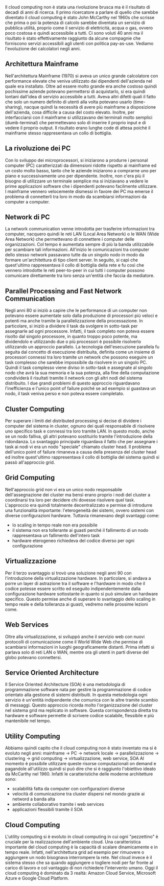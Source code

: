 Il cloud computing non è stata una rivoluzione brusca ma è il risultato di decadi di anni di ricerca. 
Il primo ricercatore a parlare di quello che sarebbe diventato il cloud computing è stato John McCarthy nel 1960s che scrisse che prima o poi la potenza di calcolo sarebbe diventata un servizio di pubblica utilità, proprio come il servizio di elettricità, acqua o gas, ovvero poco costosa e quindi accessibile a tutti. 
Ci sono voluti 40 anni ma il risultato è stato effettivamente raggiunto da alcune compagnie che forniscono servizi accessibili agli utenti con politica pay-as-use. 
Vediamo l'evoluzione dei calcolatori negli anni.
## Architettura Mainframe

Nell'architettura Mainframe (1970) si aveva un unico grande calcolatore con performance elevate che veniva utilizzato dai dipendenti dell'azienda nel quale era installato. Oltre ad essere molto grande era anche costoso quindi pochissime aziende potevano permettersi di acquistarlo, si era quindi lontani dall'idea di servizio accessibile a tutti. 
Aveva altri difetti quali il fatto che solo un numero definito di utenti alla volta potevano usarlo (time-sharing), nacque quindi la necessità di avere più mainframe a disposizione dell'azienda, cosa difficile a causa del costo elevato.
Inoltre, per interfacciarsi con il mainframe si utilizzavano dei terminali molto semplici (dumb-terminal) che permettevano solo di inserire il proprio input e di vedere il proprio output.
Il risultato erano lunghe code di attesa poiché il mainframe stesso rappresentava un collo di bottiglia. 
## La rivoluzione dei PC

Con lo sviluppo dei microprocessori, si iniziarono a produrre i personal computer (PC) caratterizzati da dimensioni ridotte rispetto ai mainframe ed un costo molto basso, tanto che le aziende iniziarono a comprarne uno per piano e successivamente uno per dipendente. 
Inoltre, non c'era più il bisogno di utilizzare un terminale semplice ma si iniziavano a vedere le prime applicazioni software che i dipendenti potevano facilmente utilizzare. 
I mainframe vennero velocemente dismessi in favore dei PC ma emerse il problema di connetterli tra loro in modo da scambiarsi informazioni da computer a computer. 
## Network di PC

La network communication venne introdotta per trasferire informazioni tra computer, nacquero quindi le reti LAN (Local Area Network) o le WAN (Wide Area Network) che permettevano di connettere i computer delle organizzazioni. 
Col tempo è aumentata sempre di più la banda utilizzabile per scambiare tali informazioni.
All'inizio le comunicazioni tra computer dello stesso network passavano tutte da un singolo nodo in modo da formare un'architettura di tipo client server. In seguito, si capì che quest'ultimo rappresentava il collo di bottiglia della rete e fu così che vennero introdotte le reti peer-to-peer in cui tutti i computer possono comunicare direttamente tra loro senza un'entità che faccia da mediatore. 
## Parallel Processing and Fast Network Communication

Negli anni 80 si iniziò a capire che le performance di un computer non potevano essere aumentate solo dalla produzione di processori più veloci e potenti ma anche tramite la parallelizzazione della processazione. 
In particolare, si iniziò a dividere il task da svolgere in sotto-task per assegnarle ad ogni processore. Infatti, il task completo non poteva essere risolto dal singolo processore, in quanto troppo poco potente, ma dividendolo e utilizzando due o più processori è possibile risolverlo utilizzando un approccio parallelo. 
La tecnologia dell'esecuzione parallela fu seguita dal concetto di esecuzione distribuita, definita come un insieme di processori connessi tra loro tramite un network che possono eseguire un task complesso che sarebbe impossibile da risolvere in un singolo PC. 
Quindi il task complesso viene diviso in sotto-task e assegnate al singolo nodo che avrà la sua memoria e la sua potenza, alla fine della computazione condividerà il risultati tramite il network con gli altri nodi del sistema distribuito. 
I due grandi problemi di questo approccio riguardavano l'inefficienza e l'unico point of failure poiché se ad esempio si guastava un nodo, il task veniva perso e non poteva essere completato. 
## Cluster Computing

Per superare i limiti del distributed processing si decise di dividere i computer del sistema in cluster, ognuno dei quali responsabile di risolvere uno specifico task e connessi tra loro tramite LAN. 
In questo modo, anche se un nodo falliva, gli altri potevano sostituirlo tramite l'introduzione della ridondanza.
Lo svantaggio principale riguardava il fatto che per assegnare i task ai nodi vi era un nodo "speciale" chiamato cluster head. 
Il problema dell'unico point of failure rimaneva a causa della presenza del cluster head ed inoltre quest'ultimo rappresentava il collo di bottiglia del sistema quindi si passò all'approccio grid. 
## Grid Computing

Nell'approccio grid non vi era un unico nodo responsabile dell'assegnazione dei cluster ma bensì erano proprio i nodi del cluster a coordinarsi tra loro per decidere chi dovesse risolvere quel task. 
L'approccio era quindi totalmente decentralizzato e permise di introdurre una funzionalità importante: l'eterogeneità dei sistemi, ovvero sistemi con diverse configurazioni hardware. 
Tuttavia rimanevano degli svantaggi come:
- lo scaling in tempo reale non era possibile 
- il sistema non era tollerante ai guasti perché il fallimento di un nodo rappresentava un fallimento dell'intero task 
- hardware eterogeneo richiedeva del codice diverso per ogni configurazione
## Virtualizzazione

Per il terzo svantaggio si trovò una soluzione negli anni 90 con l'introduzione della virtualizzazione hardware. In particolare, si andava a porre un layer di astrazione tra il software e l'hardware in modo che il codice potesse essere scritto ed eseguito indipendentemente dalla configurazione hardware sottostante in quanto si può simulare un hardware specifico. 
Questo permise anche di superare lo svantaggio dello scaling in tempo reale e della tolleranza ai guasti, vedremo nelle prossime lezioni come. 
## Web Services

Oltre alla virtualizzazione, si sviluppò anche il servizio web con nuovi protocolli di comunicazione come il World Wide Web che permise di scambiarsi informazioni in luoghi geograficamente distanti. Prima infatti si parlava solo di reti LAN o WAN, mentre ora gli utenti in parti diverse del globo potevano connettersi.  
## Service Oriented Architecture 

Il Service Oriented Architecture (SOA) è una metodologia di programmazione software nata per gestire la programmazione di codice orientato alla gestione di sistemi distribuiti. In questa metodologia ogni servizio è un'entità indipendente che comunica con le altre tramite scambio di messaggi. 
Questo approccio ricorda molto l'organizzazione del cluster nel sistema grid ma replicato in software. Questa corrispondenza diretta tra hardware e software permette di scrivere codice scalabile, flessibile e più mantenibile nel tempo. 
## Utility Computing

Abbiamo quindi capito che il cloud computing non è stato inventato ma si è evoluto negli anni:
mainframe -> PC -> network locale -> parallelizzazione -> clustering -> grid computing -> virtualizzazione, web service, SOA
Al momento è possibile utilizzare queste risorse computazionali on demand e pagandole all'utilizzo quindi si può dire che si è raggiunto l'obiettivo ideato da 
McCarthy nel 1960. 
Infatti le caratteristiche delle moderne architetture sono:
- scalabilità fatta da computer con configurazioni diverse
- velocità di comunicazione tra cluster dispersi nel mondo grazie ai netword a banda alta
- ambiente collaborativo tramite i web services
- applicazioni flessibili tramite il SOA
## Cloud Computing

L'utility computing si è evoluto in cloud computing in cui ogni "pezzettino" è cruciale per la realizzazione dell'ambiente cloud. 
Una caratteristica importante del cloud computing è la capacità di scalare dinamicamente e in tempo reale. Infatti, nell'architettura grid ad esempio per rimuovere o aggiungere un nodo bisognava interrompere la rete. Nel cloud invece è il sistema stesso che sa quando aggiungere o togliere nodi per far fronte al carico di lavoro e col vantaggio di non richiedere l'intervento umano. 
Oggi il cloud computing è dominato da 3 realtà: Amazon Cloud Service, Microsoft Azure e Google Cloud Platform. 